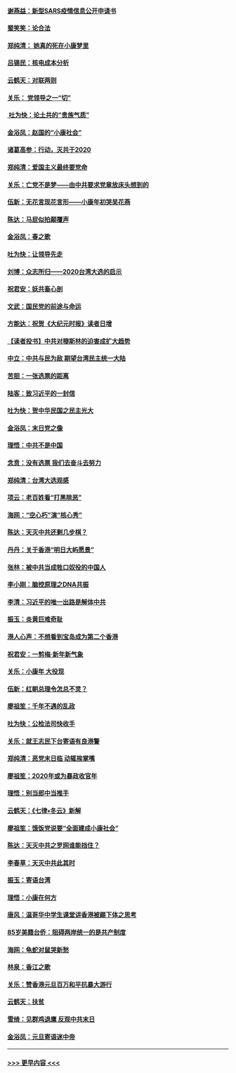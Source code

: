 #### [谢燕益：新型SARS疫情信息公开申请书](../pages/nsc993/n11808840.md?t=01211455) 
#### [蜀笑笑：论合法](../pages/nsc993/n11808064.md?t=01211455) 
#### [郑纯清： 她真的死在小康梦里](../pages/nsc993/n11806623.md?t=01211455) 
#### [吕锡民：核电成本分析](../pages/nsc993/n11806284.md?t=01211455) 
#### [云鹤天：对联两则](../pages/nsc993/n11805957.md?t=01211455) 
#### [关乐： 党领导之一“切”](../pages/nsc993/n11804505.md?t=01211455) 
#### [ 吐为快：论土共的“贵族气质”](../pages/nsc993/n11804490.md?t=01211455) 
#### [金浴凤：赵国的“小康社会”](../pages/nsc993/n11804452.md?t=01211455) 
#### [诸葛高参：行动，灭共于2020](../pages/nsc993/n11804120.md?t=01211455) 
#### [郑纯清：爱国主义最终要党命](../pages/nsc993/n11802197.md?t=01211455) 
#### [关乐：亡党不是梦——由中共要求党章放床头想到的](../pages/nsc993/n11802156.md?t=01211455) 
#### [伍新：无花言现花言形——小康年初哭吴花燕](../pages/nsc993/n11800044.md?t=01211455) 
#### [陈达：马屁似拍颠覆声](../pages/nsc993/n11800010.md?t=01211455) 
#### [金浴凤：春之歌](../pages/nsc993/n11797687.md?t=01211455) 
#### [吐为快：让领导先走](../pages/nsc993/n11797512.md?t=01211455) 
#### [刘博：众志所归——2020台湾大选的启示](../pages/nsc993/n11796878.md?t=01211455) 
#### [祝君安：妖共畜心剖](../pages/nsc993/n11794273.md?t=01211455) 
#### [文武：国民党的前途与命运](../pages/nsc993/n11794198.md?t=01211455) 
#### [方能达：祝贺《大纪元时报》读者日增](../pages/nsc993/n11793807.md?t=01211455) 
#### [【读者投书】中共对穆斯林的迫害成扩大趋势](../pages/nsc993/n11791371.md?t=01211455) 
#### [中立：中共与民为敌 期望台湾民主统一大陆](../pages/nsc993/n11790392.md?t=01211455) 
#### [苦胆：一张选票的距离](../pages/nsc993/n11788914.md?t=01211455) 
#### [陆客：致习近平的一封信](../pages/nsc993/n11788867.md?t=01211455) 
#### [吐为快：贺中华民国之民主光大](../pages/nsc993/n11788618.md?t=01211455) 
#### [金浴凤：末日党之像](../pages/nsc993/n11787475.md?t=01211455) 
#### [理悟：中共不是中国](../pages/nsc993/n11787463.md?t=01211455) 
#### [念贲：没有选票  我们去奋斗去努力](../pages/nsc993/n11787398.md?t=01211455) 
#### [郑纯清：台湾大选观感](../pages/nsc993/n11786210.md?t=01211455) 
#### [项云：老百姓看“打黑除恶”](../pages/nsc993/n11785398.md?t=01211455) 
#### [海网：“空心朽”演“核心秀”](../pages/nsc993/n11783874.md?t=01211455) 
#### [陈达：天灭中共还剩几步棋？](../pages/nsc993/n11783719.md?t=01211455) 
#### [丹丹：关于香港“明日大屿愿景”](../pages/nsc993/n11783273.md?t=01211455) 
#### [张林：被中共当成牲口奴役的中国人](../pages/nsc993/n11782397.md?t=01211455) 
#### [李小刚：脑控原理之DNA共振](../pages/nsc993/n11780962.md?t=01211455) 
#### [李清：习近平的唯一出路是解体中共](../pages/nsc993/n11780866.md?t=01211455) 
#### [振玉：炎黄巨难奇耻](../pages/nsc993/n11779632.md?t=01211455) 
#### [港人心声：不想看到宝岛成为第二个香港](../pages/nsc993/n11778817.md?t=01211455) 
#### [祝君安：一剪梅‧新年新气象](../pages/nsc993/n11776340.md?t=01211455) 
#### [关乐：小康年 大役现](../pages/nsc993/n11774213.md?t=01211455) 
#### [伍新：红朝总理令怎总不灵？](../pages/nsc993/n11770813.md?t=01211455) 
#### [廖祖笙：千年不遇的乱政](../pages/nsc993/n11770373.md?t=01211455) 
#### [吐为快：公检法司快收手](../pages/nsc993/n11770359.md?t=01211455) 
#### [关乐：就王志民下台寄语有良港警](../pages/nsc993/n11769903.md?t=01211455) 
#### [郑纯清：恶党末日临 动辄挨掌嘴](../pages/nsc993/n11769356.md?t=01211455) 
#### [廖祖笙：2020年或为暴政收官年](../pages/nsc993/n11768216.md?t=01211455) 
#### [理悟：别当郎中当推手](../pages/nsc993/n11768243.md?t=01211455) 
#### [云鹤天：《七律▪冬云》新解](../pages/nsc993/n11768204.md?t=01211455) 
#### [廖祖笙：饿饭党说要“全面建成小康社会”](../pages/nsc993/n11767482.md?t=01211455) 
#### [陈达：天灭中共之罗网谁能挡住？](../pages/nsc993/n11767465.md?t=01211455) 
#### [李春草：天灭中共此其时](../pages/nsc993/n11767452.md?t=01211455) 
#### [振玉：寄语台湾](../pages/nsc993/n11767432.md?t=01211455) 
#### [理悟：小康在何方](../pages/nsc993/n11767394.md?t=01211455) 
#### [唐风：温哥华中学生课堂讲香港被踢下体之思考](../pages/nsc993/n11766848.md?t=01211455) 
#### [85岁美籍台侨：阻碍两岸统一的是共产制度](../pages/nsc993/n11765043.md?t=01211455) 
#### [海网：龟蛇对鼠哭新愁](../pages/nsc993/n11764895.md?t=01211455) 
#### [林泉：香江之歌](../pages/nsc993/n11764415.md?t=01211455) 
#### [关乐：赞香港元旦百万和平抗暴大游行](../pages/nsc993/n11764382.md?t=01211455) 
#### [云鹤天：扶贫](../pages/nsc993/n11764245.md?t=01211455) 
#### [雪绮：见群鸡退鹰  反观中共末日](../pages/nsc993/n11762112.md?t=01211455) 
#### [金浴凤：元旦寄语迷中帝](../pages/nsc993/n11761788.md?t=01211455) 

----
#### [ >>> 更早内容 <<< ](../indexes/nsc993-earlier.md)
